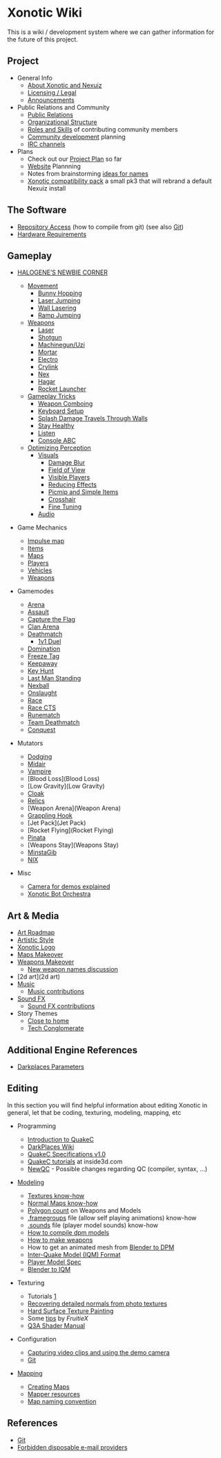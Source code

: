 Xonotic Wiki
============

This is a wiki / development system where we can gather information for the future of this project.

Project
-------

-   General Info
    -   [About Xonotic and Nexuiz](Faq)
    -   [Licensing / Legal](Legal)
    -   [Announcements](Announcements)
-   Public Relations and Community
    -   [Public Relations](Pr)
    -   [Organizational Structure](Organizational_Structure)
    -   [Roles and Skills](Roles) of contributing community members
    -   [Community development](Community_development) planning
    -   [IRC channels](Channels)
-   Plans
    -   Check out our [Project Plan](Plan) so far
    -   [Website](Website) Plannning
    -   Notes from brainstorming [ideas for names](names)
    -   [Xonotic compatibility pack](Xonotic_compatibility_pack) a small pk3 that will rebrand a default Nexuiz install

The Software
------------
-   [Repository Access](Repository_Access) (how to compile from git) (see also [Git](Git))
-   [Hardware Requirements](Hardware_Requirements)


Gameplay
--------

-   [HALOGENE’S NEWBIE CORNER](Halogenes_Newbie_Corner)
    -   [Movement](Halogenes_Newbie_Corner#movement)
        -   [Bunny Hopping](Halogenes_Newbie_Corner#bunny-hopping)
        -   [Laser Jumping](Halogenes_Newbie_Corner#laser-jumping)
        -   [Wall Lasering](Halogenes_Newbie_Corner#wall-lasering)
        -   [Ramp Jumping](Halogenes_Newbie_Corner#ramp-jumping)
    -   [Weapons](Halogenes_Newbie_Corner#weapons)
        -   [Laser](Halogenes_Newbie_Corner#laser)
        -   [Shotgun](Halogenes_Newbie_Corner#shotgun)
        -   [Machinegun/Uzi](Halogenes_Newbie_Corner#machinegunuzi)
        -   [Mortar](Halogenes_Newbie_Corner#mortar)
        -   [Electro](Halogenes_Newbie_Corner#electro)
        -   [Crylink](Halogenes_Newbie_Corner#crylink)
        -   [Nex](Halogenes_Newbie_Corner#nex)
        -   [Hagar](Halogenes_Newbie_Corner#hagar)
        -   [Rocket Launcher](Halogenes_Newbie_Corner#rocket-launcher)
    -   [Gameplay Tricks](Halogenes_Newbie_Corner#gameplay-tricks)
        -   [Weapon Comboing](Halogenes_Newbie_Corner#weapon-comboing)
        -   [Keyboard Setup](Halogenes_Newbie_Corner#keyboard-setup)
        -   [Splash Damage Travels Through Walls](Halogenes_Newbie_Corner#splash-damage-travels-through-walls)
        -   [Stay Healthy](Halogenes_Newbie_Corner#stay-healthy)
        -   [Listen](Halogenes_Newbie_Corner#listen)
        -   [Console ABC](Halogenes_Newbie_Corner#console-abc)
    -   [Optimizing Perception](Halogenes_Newbie_Corner#optimizing-perception)
        -   [Visuals](Halogenes_Newbie_Corner#visuals)
            -   [Damage Blur](Halogenes_Newbie_Corner#damage-blur)
            -   [Field of View](Halogenes_Newbie_Corner#field-of-view)
            -   [Visible Players](Halogenes_Newbie_Corner#visible-players)
            -   [Reducing Effects](Halogenes_Newbie_Corner#reducing-effects)
            -   [Picmip and Simple Items](Halogenes_Newbie_Corner#picmip-and-simple-items)
            -   [Crosshair](Halogenes_Newbie_Corner#crosshair)
            -   [Fine Tuning](Halogenes_Newbie_Corner#fine-tuning)
        -   [Audio](Halogenes_Newbie_Corner#audio)

-   Game Mechanics
    -   [Impulse map](impulse_map)
    -   [Items](Items)
    -   [Maps](Maps)
    -   [Players](Players)
    -   [Vehicles](Vehicles)
    -   [Weapons](Weapons)

-   Gamemodes
    -   [Arena](Arena)
    -   [Assault](Assault)
    -   [Capture the Flag](Capture_the_Flag)
    -   [Clan Arena](Clan_Arena)
    -   [Deathmatch](Deathmatch)
        -   [1v1 Duel](1v1_Duel)
    -   [Domination](Domination)
    -   [Freeze Tag](Freeze_Tag)
    -   [Keepaway](Keepaway)
    -   [Key Hunt](Key_Hunt)
    -   [Last Man Standing](Last_Man_Standing)
    -   [Nexball](Nexball)
    -   [Onslaught](Onslaught)
    -   [Race](Race)
    -   [Race CTS](Race_CTS)
    -   [Runematch](Rune)
    -   [Team Deathmatch](Team_Deathmatch)
    -   [Conquest](Conquest)

-   Mutators
    -   [Dodging](Dodging)
    -   [Midair](Midair)
    -   [Vampire](Vampire)
    -   [Blood Loss](Blood Loss)
    -   [Low Gravity](Low Gravity)
    -   [Cloak](Cloak)
    -   [Relics](Relics)
    -   [Weapon Arena](Weapon Arena)
    -   [Grappling Hook](Grappling_Hook)
    -   [Jet Pack](Jet Pack)
    -   [Rocket Flying](Rocket Flying)
    -   [Pinata](Pinata)
    -   [Weapons Stay](Weapons Stay)
    -   [MinstaGib](MinstaGib)
    -   [NIX](NIX)

-   Misc
    -   [Camera for demos explained](Demo_Camera)
    -   [Xonotic Bot Orchestra](Xonotic_Bot_Orchestra)

Art & Media
-----------

-   [Art Roadmap](Art_Roadmap)
-   [Artistic Style](Artistic_Style)
-   [Xonotic Logo](Logo)
-   [Maps Makeover](Maps_Makeover)
-   [Weapons Makeover](Weapons_Makeover)
    -   [New weapon names discussion](NamesWeapons)
-   [2d art](2d art)
-   [Music](Music)
    -   [Music contributions](Music_contributions)
-   [Sound FX](Sound_FX)
    -   [Sound FX contributions](Sound_FX_contributions)
-   Story Themes
    -   [Close to home](Close_to_home)
    -   [Tech Conglomerate](Tech_Conglomerate)

Additional Engine References
----------------------------

-   [Darkplaces Parameters](Darkplaces_Parameters)

Editing
-------

In this section you will find helpful information about editing Xonotic in general, let that be coding, texturing, modeling, mapping, etc

-   Programming
    -   [Introduction to QuakeC](Introduction_to_QuakeC)
    -   [DarkPlaces Wiki](DarkPlaces_Wiki)
    -   [QuakeC Specifications v1.0](QuakeC_Wiki)
    -   [QuakeC tutorials](http://www.inside3d.com/tutorials.php) at inside3d.com
    -   [NewQC](NewQC) - Possible changes regarding QC (compiler, syntax, …)

-   [Modeling](Modeling)
    -   [Textures know-how](Textures)
    -   [Normal Maps know-how](Normal_Maps)
    -   [Polygon count](Polycounts) on Weapons and Models
    -   [.framegroups](framegroups) file (allow self playing animations) know-how
    -   [.sounds](Voices_and_sounds) file (player model sounds) know-how
    -   [How to compile dpm models](dpmodel)
    -   [How to make weapons](Weaponsystem)
    -   How to get an animated mesh from [Blender to DPM](Blender_to_DPM)
    -   [Inter-Quake Model (IQM) Format](http://lee.fov120.com/iqm/)
    -   [Player Model Spec](Player_Model_Spec)
    -   [Blender to IQM](Blender_to_IQM)

-   Texturing
    -   Tutorials [1](http://www.cgtextures.com/content.php?action=tutorials)
    -   [Recovering detailed normals from photo textures](http://www.cgtextures.com/content.php?action=tutorial&name=normalmap)
    -   [Hard Surface Texture Painting](http://forums.cgsociety.org/showthread.php?t=373024)
    -   Some [tips](http://forums.xonotic.org/showthread.php?tid=63&pid=445#pid445) by *FruitieX*
    -   [Q3A Shader Manual](http://toolz.nexuizninjaz.com/shader/)

-   Configuration
    -   [Capturing video clips and using the demo camera](democapture)
    -   [Git](Git)

-   [Mapping](Mapping)
    -   [Creating Maps](Creating_Maps)
    -   [Mapper resources](Mapper_resources)
    -   [Map naming convention](http://alientrap.org/forum/viewtopic.php?f=2&t=2363&sid=4f8a9e06ada52255e98bdfa744ec6beb#p27330)

References
----------

-   [Git](Git)
-   [Forbidden disposable e-mail providers](Forbidden_disposable_e-mail_providers)


